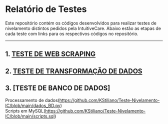 # Relatório de Testes
Este repositório contém os códigos desenvolvidos para realizar testes de nivelamento distintos pedidos pela IntuitiveCare. Abaixo estão as etapas de cada teste com links para os respectivos códigos no repositório.

---

## 1. [TESTE DE WEB SCRAPING](https://github.com/KStiliano/Teste-Nivelamento-IC/blob/main/web_scraping.py)

## 2. [TESTE DE TRANSFORMAÇÃO DE DADOS](https://github.com/KStiliano/Teste-Nivelamento-IC/blob/main/transforma%C3%A7%C3%A3o_dados.py)

## 3. [TESTE DE BANCO DE DADOS]
Processamento de dados(https://github.com/KStiliano/Teste-Nivelamento-IC/blob/main/dados_BD.py)
<br>
Scripts em MySQL(https://github.com/KStiliano/Teste-Nivelamento-IC/blob/main/scripts.sql)

